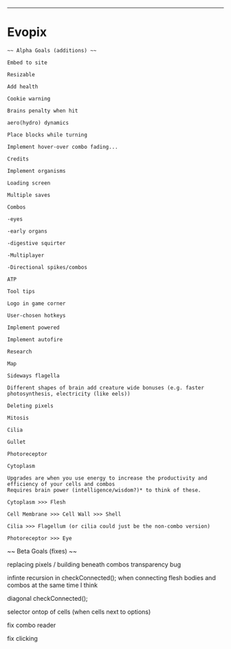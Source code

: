 ***
# Evopix
~~~~~~~~~~~~~~~~~~~~~~~~~~~~~~~~~~~~~~~~~~~~~~~~~~~~~~~~~~~~~~~~~~~~~~~~~~~~~~~~~~~~~~~~~~~~~~~~~~~~~~~~~~~~~~~~~~~~~~~~~~~~~
~~ Alpha Goals (additions) ~~

Embed to site

Resizable

Add health

Cookie warning

Brains penalty when hit

aero(hydro) dynamics

Place blocks while turning

Implement hover-over combo fading...

Credits

Implement organisms

Loading screen

Multiple saves

Combos

-eyes

-early organs

-digestive squirter

-Multiplayer

-Directional spikes/combos

ATP

Tool tips

Logo in game corner

User-chosen hotkeys

Implement powered

Implement autofire

Research

Map

Sideways flagella

Different shapes of brain add creature wide bonuses (e.g. faster photosynthesis, electricity (like eels))

Deleting pixels

Mitosis

Cilia

Gullet

Photoreceptor

Cytoplasm

Upgrades are when you use energy to increase the productivity and efficiency of your cells and combos
Requires brain power (intelligence/wisdom?)* to think of these.

Cytoplasm >>> Flesh

Cell Membrane >>> Cell Wall >>> Shell

Cilia >>> Flagellum (or cilia could just be the non-combo version)

Photoreceptor >>> Eye

~~~~~~~~~~~~~~~~~~~~~~~~~~~~~~~~~~~~~~~~~~~~~~~~~~~~~~~~~~~~~~~~~~~~~~~~~~~~~~~~~~~~~~~~~~~~~~~~~~~~~~~~~~~~~~~~~~~~~~~~~~~~~
~~ Beta Goals (fixes) ~~

replacing pixels / building beneath combos transparency bug

infinte recursion in checkConnected(); when connecting flesh bodies and combos at the same time I think

diagonal checkConnected();

selector ontop of cells (when cells next to options)

fix combo reader

fix clicking
